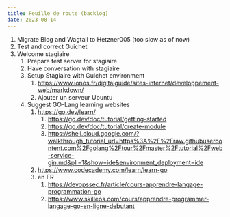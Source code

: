```yaml
---
title: Feuille de route (backlog)
date: 2023-08-14
---
```


1. Migrate Blog and Wagtail to Hetzner005 (too slow as of now)
2. Test and correct Guichet
3. Welcome stagiaire
	1. Prepare test server for stagiaire
	2. Have conversation with stagiaire
	3. Setup Stagiaire with Guichet environment
		1. https://www.ionos.fr/digitalguide/sites-internet/developpement-web/markdown/
		2. Ajouter un serveur Ubuntu 
	4. Suggest GO-Lang learning websites
		1. https://go.dev/learn/
			1. https://go.dev/doc/tutorial/getting-started
			2. https://go.dev/doc/tutorial/create-module
			3. https://shell.cloud.google.com/?walkthrough_tutorial_url=https%3A%2F%2Fraw.githubusercontent.com%2Fgolang%2Ftour%2Fmaster%2Ftutorial%2Fweb-service-gin.md&pli=1&show=ide&environment_deployment=ide
		2. https://www.codecademy.com/learn/learn-go
		3. en FR
			1. https://devopssec.fr/article/cours-apprendre-langage-programmation-go
			2. https://www.skilleos.com/cours/apprendre-programmer-langage-go-en-ligne-debutant
